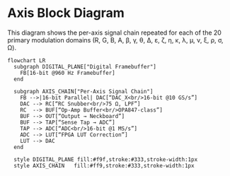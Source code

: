 # Axis Block Diagram

This diagram shows the per-axis signal chain repeated for each of the 20 primary modulation domains (R, G, B, A, β, γ, θ, Δ, ε, ζ, η, κ, λ, μ, ν, ξ, ρ, σ, Ω).

```mermaid
flowchart LR
  subgraph DIGITAL_PLANE["Digital Framebuffer"]
    FB[16-bit @960 Hz Framebuffer]
  end

  subgraph AXIS_CHAIN["Per-Axis Signal Chain"]
    FB -->|16-bit Parallel| DAC[“DAC_X<br/>16-bit @10 GS/s”]
    DAC --> RC[“RC Snubber<br/>75 Ω, LPF”]
    RC  --> BUF[“Op-Amp Buffer<br/>OPA847-class”]
    BUF --> OUT[“Output → Neckboard”]
    BUF --> TAP[“Sense Tap → ADC”]
    TAP --> ADC[“ADC<br/>16-bit @1 MS/s”]
    ADC --> LUT[“FPGA LUT Correction”]
    LUT --> DAC
  end

  style DIGITAL_PLANE fill:#f9f,stroke:#333,stroke-width:1px
  style AXIS_CHAIN   fill:#ff9,stroke:#333,stroke-width:1px
